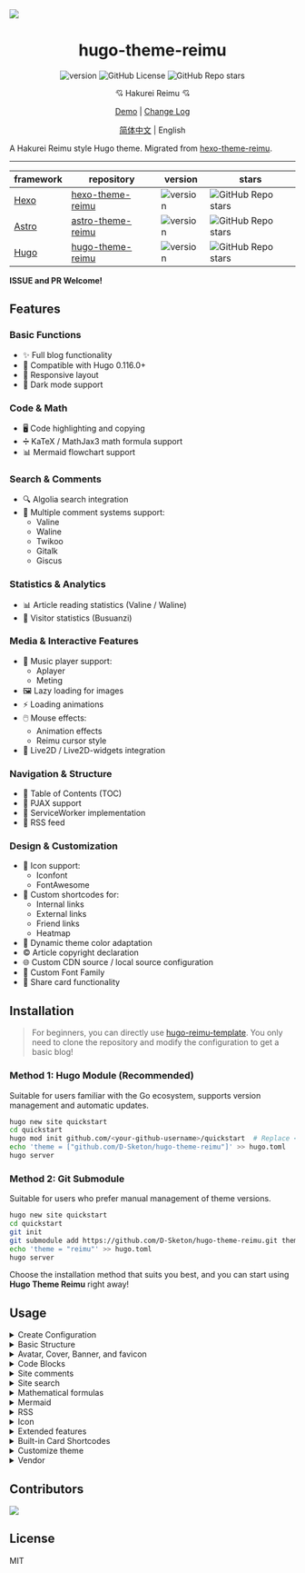 <img src="https://cdn.jsdelivr.net/gh/D-Sketon/hugo-theme-reimu@main/images/screenshot.png"/>
<div align = center>
  <h1>hugo-theme-reimu</h1>
  <img alt="version" src="https://img.shields.io/badge/dynamic/json?url=https%3A%2F%2Fgithub.com%2FD-Sketon%2Fhugo-theme-reimu%2Fraw%2Fmain%2Fpackage.json&query=%24.version&label=version">
  <img alt="GitHub License" src="https://img.shields.io/github/license/D-Sketon/hugo-theme-reimu">
  <img alt="GitHub Repo stars" src="https://img.shields.io/github/stars/D-Sketon/hugo-theme-reimu">
  <p align="center">
  <p align="center">
  💘 Hakurei Reimu 💘
  </p>

[Demo](https://d-sketon.github.io/hugo-theme-reimu) | [Change Log](https://github.com/D-Sketon/hugo-theme-reimu/blob/main/CHANGELOG.md)

[简体中文](https://github.com/D-Sketon/hugo-theme-reimu/blob/main/README.md) | English

</div>

A Hakurei Reimu style Hugo theme. Migrated from [hexo-theme-reimu](https://github.com/D-Sketon/hexo-theme-reimu).

---

|framework|repository|version|stars|
|-|-|-|-|
|[Hexo](https://hexo.io/)|[hexo-theme-reimu](https://github.com/D-Sketon/hexo-theme-reimu)|<img alt="version" src="https://img.shields.io/badge/dynamic/json?url=https%3A%2F%2Fgithub.com%2FD-Sketon%2Fhexo-theme-reimu%2Fraw%2Fmain%2Fpackage.json&query=%24.version&label=version">|<img alt="GitHub Repo stars" src="https://img.shields.io/github/stars/D-Sketon/hexo-theme-reimu">|
|[Astro](https://astro.build)|[astro-theme-reimu](https://github.com/D-Sketon/astro-theme-reimu)|<img alt="version" src="https://img.shields.io/badge/dynamic/json?url=https%3A%2F%2Fgithub.com%2FD-Sketon%2Fastro-theme-reimu%2Fraw%2Fmain%2Fpackage.json&query=%24.version&label=version">|<img alt="GitHub Repo stars" src="https://img.shields.io/github/stars/D-Sketon/astro-theme-reimu">|
|[Hugo](https://gohugo.io)|[hugo-theme-reimu](https://github.com/D-Sketon/hugo-theme-reimu)|<img alt="version" src="https://img.shields.io/badge/dynamic/json?url=https%3A%2F%2Fgithub.com%2FD-Sketon%2Fhugo-theme-reimu%2Fraw%2Fmain%2Fpackage.json&query=%24.version&label=version">|<img alt="GitHub Repo stars" src="https://img.shields.io/github/stars/D-Sketon/hugo-theme-reimu">|

**ISSUE and PR Welcome!**

## Features

### Basic Functions
- ✨ Full blog functionality
- 🔄 Compatible with Hugo 0.116.0+
- 📱 Responsive layout
- 🌙 Dark mode support

### Code & Math
- 🖥️ Code highlighting and copying
- ➗ KaTeX / MathJax3 math formula support
- 📊 Mermaid flowchart support

### Search & Comments
- 🔍 Algolia search integration
- 💬 Multiple comment systems support:
  - Valine
  - Waline
  - Twikoo
  - Gitalk
  - Giscus

### Statistics & Analytics
- 📊 Article reading statistics (Valine / Waline)
- 👥 Visitor statistics (Busuanzi)

### Media & Interactive Features
- 🎵 Music player support:
  - Aplayer
  - Meting
- 🖼️ Lazy loading for images
- ⚡ Loading animations
- 🖱️ Mouse effects:
  - Animation effects
  - Reimu cursor style
- 👾 Live2D / Live2D-widgets integration

### Navigation & Structure
- 📑 Table of Contents (TOC)
- 🔄 PJAX support
- 🔧 ServiceWorker implementation
- 📰 RSS feed

### Design & Customization
- 🎨 Icon support:
  - Iconfont
  - FontAwesome
- 🔗 Custom shortcodes for:
  - Internal links
  - External links
  - Friend links
  - Heatmap
- 🎨 Dynamic theme color adaptation
- ©️ Article copyright declaration
- 🌐 Custom CDN source / local source configuration
- 📜 Custom Font Family
- 🎨 Share card functionality

## Installation

> For beginners, you can directly use [hugo-reimu-template](https://github.com/D-Sketon/hugo-reimu-template). You only need to clone the repository and modify the configuration to get a basic blog!

### Method 1: Hugo Module (Recommended)

Suitable for users familiar with the Go ecosystem, supports version management and automatic updates.

```bash
hugo new site quickstart
cd quickstart
hugo mod init github.com/<your-github-username>/quickstart  # Replace <your-github-username> with your actual GitHub username
echo 'theme = ["github.com/D-Sketon/hugo-theme-reimu"]' >> hugo.toml
hugo server
```

### Method 2: Git Submodule

Suitable for users who prefer manual management of theme versions.

```bash
hugo new site quickstart
cd quickstart
git init
git submodule add https://github.com/D-Sketon/hugo-theme-reimu.git themes/reimu
echo 'theme = "reimu"' >> hugo.toml
hugo server
```

Choose the installation method that suits you best, and you can start using **Hugo Theme Reimu** right away!

## Usage

<details>
<summary>Create Configuration</summary>

### Creating Configuration

#### Theme Configuration

Create a `_default` folder under the outer `config` folder, then copy the `config/_default/params.yml` from inside the theme to the `_default` folder. This file serves as the theme configuration file where you can modify theme settings.

#### Data Configuration

Copy all files from the theme's `config/data/` folder to the outer `data` folder. The files in this folder are used to configure data within the theme:

- `covers.yml` is used to configure random cover images
- `friends.yml` is used to configure friend links
- `vendor.yml` is used to configure CDN sources for third-party libraries

#### Static Resource Configuration

The theme's static resources (favicon, header images, etc.) are located in the `static` folder. You can create corresponding folders in the outer `static` folder and copy the files from inside the theme to the outer folders to override the theme's default files.

> In summary, it's not recommended to modify files directly inside the theme. Instead, create corresponding folders in the outer directory and copy the theme's files there to override the default files. This approach makes theme upgrades easier.

</details>
<details>

<summary>Basic Structure</summary>

### Basic Structure

To ensure proper display, please create `archives` and `post` folders in `content` by referring to `_example` (the `_index.md` inside cannot be omitted, and note that `post`'s `draft` should be set to `true`)

#### archives

- `_index.md` is used to display the archive page, cannot be omitted

#### post

Create articles in this directory, note that articles with `draft` set to `true` will not be displayed on the homepage

- `_index.md` is used to prevent the generation of `post/index.html`, cannot be omitted

#### about\.md

About page

#### friend\.md

Friend link page

</details>

<details>
<summary>Avatar, Cover, Banner, and favicon</summary>

### Avatar, Cover, Banner, and Favicon

#### Avatar

The avatar should be saved at `static/avatar/avatar.webp`. You can modify the filename in `params.yml`

```yaml
avatar: "avatar.webp"
```

#### Cover

For random cover images, refer to the file structure in the theme's `data/covers.yml`. Create a `covers.yml` file in the outer `data` folder with the following format:

```yaml
- https://example.com/1.jpg
- https://example.com/2.jpg
```

Cover display logic is as follows:

- If the article's Front matter contains a cover url, both the article header and homepage thumbnail will display that url

```yaml
---
title: Hello World
cover: https://example.com
---
```

- If the article's Front matter contains cover set to `false`, the article won't display a header image (homepage will still show random images)

```yaml
---
title: Hello World
cover: false
---
```

- If the article's Front matter contains cover set to `rgb(xxx,xxx,xxx)`, the article header will be a gradient of that solid color (homepage will still show random images)


```yaml
---
title: Hello World
cover: rgb(255,117,117)
---
```

- Otherwise, it will look for `covers.yml` in the `data` folder and randomly select an image
- If none of the above files exist, it will display the banner image

#### Banner

The banner is saved at `themes/hugo-theme-reimu/static/images/banner.webp`. You can modify the path and name in `params.yml`

```yaml
banner: "images/banner.webp"
```

#### Favicon

The favicon is saved at `themes/hugo-theme-reimu/static/favicon.ico`. You can replace it with your own file.

</details>
<details>
<summary>Code Blocks</summary>

### Code Blocks

To ensure proper display of code blocks, make sure you have the following configuration in `hugo.toml`

```toml
[markup.highlight]
guessSyntax = true
noClasses = false
```

Code blocks also provide code copying functionality. Click the copy button in the top right corner of the code block to copy the code. You can configure the copy functionality in `params.yml`.  
`success` is the prompt shown when copying is successful, `fail` is the prompt shown when copying fails. Additionally, you can configure copyright notices - when the copied text exceeds `count` characters, the `content` copyright notice will be added after the copied content.

```yaml
clipboard:
  success: 复制成功(*^▽^*)
  fail: 复制失败 (ﾟ⊿ﾟ)ﾂ
  copyright:
    enable: false
    count: 50 # The number of characters when the copyright is displayed
    content: 本文版权：本博客所有文章除特别声明外，均采用 BY-NC-SA 许可协议。转载请注明出处！
```

v0.2.0 added configuration to control the default expansion state of code blocks. `expand` can be set to `true`, `false`, or a number - the number indicates that code blocks will be collapsed by default when the number of lines exceeds this value.

```yaml
code_block:
  expand: true # true | false | number
```

</details>
<details>
<summary>Site comments</summary>

### Site comments

> Site comments can be individually controlled for each article using `comments` in the Front matter.  
> When `comments` is `false`, comments won't be displayed. When it's `true` or not specified, the display will be determined by the `params.yml` configuration.

> Support for multiple comment systems simultaneously after version 0.8.0+

Global comment system configuration:

```yaml
comment:
  title: Say something! # Title of the comment box  
  default: waline # Default comment system used when multiple are enabled
```

If using [Valine](https://valine.js.org/)  
Please refer to their official documentation to complete the `LeanCloud` configuration, then set `valine.enable` to `true` in the inner `params.yml` and fill in your `appId` and `appKey`

```yaml
valine:
  enable: true
  appId: "your appId"
  appKey: "your appKey"
```

If using [Waline](https://waline.js.org/)  
Please refer to their [official documentation](https://waline.js.org/guide/get-started/) to complete the `LeanCloud` configuration, then set `waline.enable` to `true` in the inner `params.yml` and fill in your `serverURL`

```yaml
waline:
  enable: true
  serverURL: "your server url"
  lang: zh-CN
  locale: {} # https://waline.js.org/guide/features/i18n.html#%E8%87%AA%E5%AE%9A%E4%B9%89%E8%AF%AD%E8%A8%80
  emoji:
    - https://unpkg.com/@waline/emojis@1.2.0/weibo
    - https://unpkg.com/@waline/emojis@1.2.0/alus
    - https://unpkg.com/@waline/emojis@1.2.0/bilibili
    - https://unpkg.com/@waline/emojis@1.2.0/qq
    - https://unpkg.com/@waline/emojis@1.2.0/tieba
    - https://unpkg.com/@waline/emojis@1.2.0/tw-emoji
  meta:
    - nick
    - mail
    - link
  requiredMeta:
    - nick
    - mail
  wordLimit: 0
  pageSize: 10
  pageview: true
```

If using [twikoo](https://twikoo.js.org)  
Please refer to their [official documentation](https://twikoo.js.org/quick-start.html) to complete Tencent Cloud or Vercel deployment, then set `twikoo.enable` to `true` in the inner `params.yml` and fill in your `envId`

```yml
twikoo:
  enable: true
  envId: # Tencent cloud environment fill envId; Vercel environment fill address (https://xxx.vercel.app)
  region:
```

If using [giscus](https://giscus.app/)  
Please refer to the documentation to complete repository configuration, then set `giscus.enable` to `true` in the inner `params.yml` and fill in the corresponding data

```yml
giscus:
  enable: true
  repo: "your repo"
  repoId: "your repoId"
  category: "your category"
  categoryId: "your categoryId"
  mapping: mapping
  strict: 0
  reactionsEnabled: 1
  emitMetadata: 0
  inputPosition: bottom
  # commentTheme: preferred_color_scheme invalid
  lang: zh-CN
```

If using [gitalk](https://gitalk.github.io/)  
Please refer to their [official documentation](https://github.com/gitalk/gitalk?tab=readme-ov-file#usage) to complete repository configuration, then set `gitalk.enable` to `true` in the inner `params.yml` and fill in the corresponding data

```yml
gitalk:
  enable: true
  clientID: "your application client ID"
  clientSecret: "your application client secret"
  repo: "your repo"
  owner: "repo owner"
  admin: "repo owner and collaborators"
  md5: false # Whether to use md5 to encrypt the path
```

</details>
<details>
<summary>Site search</summary>

Based on [Algolia](https://www.algolia.com/), please add the following configuration to your outer `hugo.toml`:

```toml
[outputs]
home = ["Algolia", "HTML", "RSS"]

[outputFormats.Algolia]
baseName = "algolia"
isPlainText = true
mediaType = "application/json"
notAlternative = true
```

This will generate an `algolia.json` file in the `public` folder, which is used for Algolia search. You can then use plugins like `atomic-algolia` to upload it to Algolia.

Also, in `params.yml`, set `algolia_search.enable` to `true` and fill in the relevant information (**Important! Enter the Search-Only Key here, NOT the Admin Key!! Otherwise, your account may be vulnerable to attacks**)

```yaml
algolia_search:
  enable: true
```

</details>
<details>

<summary>Mathematical formulas</summary>

### Mathematical formulas

First, add the following configuration to your outer `hugo.toml`:

```toml
[markup.goldmark.extensions.passthrough]
enable = true
delimiters.block = [["\\[", "\\]"], ["$$", "$$"]]
delimiters.inline = [["\\(", "\\)"], ["$", "$"]]
```

Then, add `math: true` to the Front matter of any article where you want to use mathematical formulas:

```yaml
---
math: true
---
```

> Note: Do not enable both KaTeX and MathJax3 simultaneously

#### KaTex

If using [KaTeX](https://github.com/KaTeX/KaTeX), set `math.katex.enable` to `true` in `params.yml`:

```yaml
math:
  katex:
    enable: true
```

#### MathJax3

If using [MathJax3](https://www.mathjax.org/), set `math.mathjax.enable` to `true` in `params.yml`. You can add configurations in `options` (since Hugo automatically converts object keys to lowercase, configurations need to be placed in an array to avoid default behavior):

```yaml
math:
  mathjax:
    enable: true
    options: [{}]
```

</details>
<details>
<summary>Mermaid</summary>

### Mermaid

Flow charts are based on [Mermaid](https://mermaid.js.org/#/). Add `mermaid: true` to the Front matter of articles where you want to use flow charts:

```yaml
---
mermaid: true
---
```

</details>
<details>
<summary>RSS</summary>

### RSS

RSS is built-in, no additional configuration needed.

</details>

<details>
<summary>Icon</summary>

### Icon

Icons default to using the iconfont provided by this project:

```yml
icon_font: 4552607_0khxww3tj3q9
```

If you want to continue using FontAwesome icons, set `icon_font` to `false`. This will use the corresponding FontAwesome configuration from `vendor.yml`:

```yml
fontawesome:
  high_priority:
    - webcache|@fortawesome/fontawesome-free@6.5.1/css/regular.min.css
    - webcache|@fortawesome/fontawesome-free@6.5.1/css/solid.min.css
  low_priority:
    - webcache|@fortawesome/fontawesome-free@6.5.1/css/brands.min.css
    - webcache|@fortawesome/fontawesome-free@6.5.1/css/v5-font-face.min.css
    - webcache|@fortawesome/fontawesome-free@6.5.1/css/v4-font-face.min.css
```

</details>

<details>
<summary>Extended features</summary>

### Extended features

#### Dark Mode

The default setting is `auto`, which automatically switches based on the user's system settings. It can be set to `true` or `false` to change the default state.

```yaml
dark_mode:
  # true means that the dark mode is enabled by default
  # false means that the dark mode is disabled by default
  # auto means that the dark mode is automatically switched according to the system settings
  enable: auto # true | false | auto
```

#### Pace Progress Bar

Enabled by default

```yaml
pace:
  enable: true
```

#### Firework

Enabled by default

```yaml
firework:
  enable: true
```

For detailed configuration, please check [mouse-firework](https://github.com/D-Sketon/mouse-firework)

#### PJAX

Disabled by default

```yaml
pjax:
  enable: false
```

> PJAX is for users who need SPA features like music players. However, it's still experimental and may cause issues like **scripts not executing**, **scripts executing multiple times**, or **page rendering problems**. Please consider carefully!

#### ServiceWorker

Disabled by default

```yaml
service_worker:
  enable: false
```

#### Live2D

Disabled by default

```yaml
live2d:
  enable: false
  position: left # left | right
```

#### Live2D Widgets

Disabled by default

```yaml
live2d_widgets:
  enable: false
  position: left # left | right
```

#### Reimu Cursor

Enabled by default

```yml
reimu_cursor: true
```

#### Responsive Banner

Disabled by default. When enabled and provided with corresponding image sizes and media queries, it can improve mobile LCP to some extent

```yml
banner_srcset:
enable: false
srcset:
  - src: "images/banner-600w.webp"
    media: "(max-width: 479px)"
  - src: "images/banner-800w.webp"
    media: "(max-width: 799px)"
  - src: "images/banner.webp"
    media: "(min-width: 800px)"
```

#### Article Copyright Notice

Disabled by default

```yml
article_copyright:
  enable: false # Show copyright card?
  content:
    author: # true | false Show author in copyright card?
    link: # true | false Show link in copyright card?
    title: # true | false Show title in copyright card?
    date: # true | false Show creation date in copyright card?
    updated: # true | false Show update date in copyright card?
    license: # true | false Show license in copyright card?
```

Additionally, it can be controlled through article front-matter, which takes priority over global configuration

```yaml
---
copyright: true # Show copyright card?
---
```

#### Quicklink

Enabled by default. When enabled, it preloads links while users stay on the page, improving user experience

```yaml
quicklink:
  enable: true
  timeout: 3000 # Timeout for quicklink
  priority: true # Whether to prioritize loading the page
  ignores: [] # Ignore the specified link, only support string
```

#### Outdated Notice

Disabled by default

```yaml
outdate:
  enable: false
  daysAgo: 180 # How many days old before an article is considered outdated
  message: 本文最后更新于 {time}，请注意文中内容可能已经发生变化。
```

#### Sponsorship

Disabled by default

```yaml
sponsor:
  enable: false # Show sponsorship QR codes?
  tip: Buy the author a coffee! # Sponsorship tip
  icon:
    url: "../images/taichi.png" # Sponsor icon path relative to css/main.css
    rotate: true # Rotate icon?
    mask: true # Use image as mask (only show PNG image outline)?
  qr:
    - name: Alipay # QR code name
      src: "sponsor/alipay.jpg" # Example QR code path at static/sponsor/alipay.jpg
```

Can also be controlled through article front-matter, which takes priority over global configuration

```yaml
---
sponsor: true # Show sponsorship QR codes?
---
```

#### Music Player (v0.4.0+)

> Recommended to enable PJAX first, otherwise the player may automatically pause

Uses Aplayer + Meting (optional), disabled by default

##### Pure Aplayer

Set `player.aplayer.enable` to `true` and configure `player.aplayer.options` according to [Aplayer Docs](https://aplayer.js.org/#/home?id=options)

```yaml
player:
  aplayer:
    enable: true
    options:
      audio: [] # audio list
      fixed:
      autoplay:
      loop:
      order:
      preload: 
      volume:
      mutex:
      listFolded:
      lrcType:
```

##### Aplayer + Meting

Set both `player.aplayer.enable` and `player.meting.enable` to `true`. Configure `player.meting.options` according to [Meting Docs](https://github.com/metowolf/MetingJS?tab=readme-ov-file#option) and `player.aplayer.options` for Aplayer configuration

```yaml
player:
  aplayer:
    enable: true
    options:
      audio: [] # this option will be overwritten by meting
      fixed:
      autoplay:
      loop:
      order:
      preload: 
      volume:
      mutex:
      listFolded:
      lrcType:
  meting:
    enable: true
    meting_api: # custom api
    options:
      id: 
      server: 
      type: 
      auto:
```

#### Share Link / Card (v0.5.0+)

Disabled by default, currently supports `facebook`, `twitter`, `linkedin`, `reddit`, `weibo`, `qq`, `weixin`.

```yaml
share:
  # - facebook
  # - twitter
  # - linkedin
  # - reddit
  # - weibo
  # - qq
  # - weixin
```

For `weixin`, it generates a share card with QR code that can be saved locally and shared to WeChat Moments (Note: when the article cover has cross-origin issues, html-to-image cannot correctly generate cards with images!)

#### Homepage Category Cards (v0.6.0+)

Disabled by default. When enabled, it shows category cards on the homepage as an alternative to the widget categories

```yml
home_categories:
  enable: false # Show homepage category cards?
  content:
    - categories: # Category name (string)
      cover: # Card cover, uses random cover if not specified
    - categories:
      cover:
```

</details>


<details>
<summary>Built-in Card Shortcodes</summary>

### Built-in Card Shortcodes

#### friendLink Card

```yaml
{{< friendsLink >}}
```

No parameters, directly reads from the `data/friends.yml` file

#### postLinkCard - Internal Link Card

```yaml
{{<postLinkCard path="?" cover="?" escape="?" >}}
```

The first parameter is the article's `path`; the second parameter (optional) is the cover image shown on the card - if set to `auto`, it will automatically use the blog's `banner`; the third parameter (optional, `true | false`) indicates whether the article title should be escaped

#### externalLinkCard - External Link Card

```yaml
{{<externalLinkCard title="?" link="?" cover="?">}}
```

The first parameter is the article's title; the second parameter is the external link to the article; the third parameter (optional) is the cover image shown on the card - if set to `auto`, it will automatically use the default cover

#### Heat Map Card Article Heatmap (Experimental Feature in v0.8.0+)

```yaml
{{< heatMapCard levelStandard="?" >}}
```

The first parameter is the level standard for the heatmap (graded based on the word count of the articles), with the default value being `"1000,5000,10000"`. 

</details>

<details>
<summary>Customize theme</summary>

#### Dynamic Theme Color Adaptation (Experimental Feature in v0.8.0+)

Disabled by default. When enabled, it dynamically generates theme colors based on the dominant color of the article's banner image, following Google's Material You design guidelines.

```yml
material_theme:
  enable: false # true | false
```

> Note: When this feature is enabled, the `crossorigin="anonymous"` attribute will be added to the `img` element of the banner to fetch the dominant color of the image. Please ensure your image server supports cross-origin access or use a third-party image proxy.

#### Manual Customizing Theme Colors

hugo-theme-reimu supports customizing theme colors through CSS variables. You can customize your theme colors by modifying the CSS variables under the `:root` pseudo-class.

~~The variables file is located at `assets/css/_variables.scss`. You can find all CSS variables there, but you only need to modify the variables under these pseudo-classes~~

v0.9.0 added `internal_theme` configuration to customize theme colors. You can change the theme colors by modifying the `internal_theme` configuration in `params.yml`. The default theme colors are as follows:

```yaml
internal_theme:
  light:
    --red-0: '#ff0000'
    --red-1: '#ff5252'
    --red-2: '#ff7c7c'
    --red-3: '#ffafaf'
    --red-4: '#ffd0d0'
    --red-5: '#ffecec'
    --red-5-5: '#fff3f3'
    --red-6: '#fff7f7'
    --color-red-6-shadow: 'rgba(255, 78, 78, 0.6)'
    --color-red-3-shadow: 'rgba(255, 78, 78, 0.3)'

    --highlight-nav: '#e6e6e6'
    --highlight-scrollbar: '#d6d6d6'
    --highlight-background: '#f7f7f7'
    --highlight-current-line: '#dadada'
    --highlight-selection: '#e9e9e9'
    --highlight-foreground: '#4d4d4d'
    --highlight-comment: '#7d7d7d'
    --highlight-red: '#c8362b'
    --highlight-orange: '#b66014'
    --highlight-yellow: '#cb911d'
    --highlight-green: '#2ea52e'
    --highlight-aqua: '#479d9d'
    --highlight-blue: '#1973b8'
    --highlight-purple: '#7135ac'
  dark:
    --red-4: 'rgba(255, 208, 208, 0.5)'
    --red-5: 'rgba(255,228,228,0.15)'
    --red-5-5: 'rgba(255,236,236,0.05)'
    --red-6: 'rgba(255, 243, 243, 0.2)'

    --highlight-nav: '#2e353f'
    --highlight-scrollbar: '#454d59'
    --highlight-background: '#22272e'
    --highlight-current-line: '#393939'
    --highlight-selection: '#515151'
    --highlight-foreground: '#cccccc'
    --highlight-comment: '#999999'
    --highlight-red: '#f47067'
    --highlight-orange: '#f69d50'
    --highlight-yellow: '#ffcc66'
    --highlight-green: '#99cc99'
    --highlight-aqua: '#66cccc'
    --highlight-blue: '#54b6ff'
    --highlight-purple: '#dcbdfb'
```

#### Customize theme font

You can define Google Fonts through the following configuration:

```yaml
# https://fonts.google.com/
font:
  enable: true # Enable Google Fonts
  article:
    - Mulish
    - Noto Serif SC
  code:
    # - Ubuntu Mono
    # - Source Code Pro
    # - JetBrains Mono
```

v0.2.0 added `local_font` configuration for defining local fonts, which has lower priority than Google Fonts:

```yaml
local_font:
  article:
    - "-apple-system"
    - PingFang SC
    - Microsoft YaHei
    - sans-serif
  code:
    - Menlo
    - Monaco
    - Consolas
    - monospace
```

v0.9.0 added `custom_font` configuration for defining custom fonts, which has the highest priority:

```yaml
custom_font:
  enable: true
  article:
    - css: https://fontsapi.zeoseven.com/292/main/result.css # font css
      name: LXGW WenKai # font css
  code:
```

#### Customizing Icons

##### Header / Sidebar Icons

The `menu` configuration structure changed in v0.1.0, allowing users to customize icons. When icon is empty, it defaults to using the Taichi icon. You can fill in a hexadecimal number to customize the icon, supporting both FontAwesome and icon font.

```yaml
menu:
  - name: home
    url: /
    icon: # Default Taichi icon when empty
  - name: archives
    url: /archives
    icon: f0c1 # You can fill in a hexadecimal number to customize the icon
  - name: about
    url: /about
    icon:
  - name: friend
    url: /friend
    icon:
```

##### Footer / Back to Top / Sponsor Icons

v0.1.0 added `icon` configuration to `footer`, `top`, and `sponsor` for customizing icons.

- `url` is the icon path relative to `css/main.css`, so you need to go up one level to find the images folder.
- `rotate` determines whether to rotate the icon, default is `true`.
- `mask` determines whether to use the image as a mask (only showing PNG image outline), default is `true`.

```yaml
footer:
  icon:
    url: "../images/taichi.png" # Path relative to css/main.css
    rotate: true
    mask: true

top:
  icon:
    url: "../images/taichi.png"
    rotate: true
    mask: true

sponsor:
  icon:
    url: "../images/taichi.png"
    rotate: true
    mask: true
```

##### Loading Icon

v0.1.0 added `icon` configuration to `preloader` for customizing the loading icon. When icon is empty, it defaults to using inline SVG (ensuring first-screen loading speed). You can enter a link to customize the loading icon.

It's not recommended to use large icons to avoid affecting loading speed.

```yaml
preloader:
  enable: true
  text: 少女祈祷中...
  icon: # Default uses inline SVG when empty, you can enter a link like '/images/taichi.png'
  rotate: true
```

##### Anchor Icon

v0.1.0 added `anchor_icon` configuration for customizing anchor icons. Default uses the `#` icon. You can fill in a hexadecimal number to customize the icon, supporting both FontAwesome and icon font.

```yaml
anchor_icon: # Default uses # icon when empty
```

##### Cursor Icon (v0.5.0+)

v0.5.0 added `reimu_cursor.cursor` configuration for customizing the cursor icon. You can fill in a path relative to `css/main.css` to customize the cursor icon.

```yaml
reimu_cursor:
  enable: true
  cursor:
    default: ../images/cursor/reimu-cursor-default.png
    pointer: ../images/cursor/reimu-cursor-pointer.png
    text: ../images/cursor/reimu-cursor-text.png
```

</details>

<details>
<summary>Vendor</summary>

`vendor` is used to store third-party resources such as fontawesome, iconfont, katex, mathjax, etc.

The `vendor` structure in hugo-theme-reimu is very flexible and supports the following formats:

- `:cdn|:package@:version/:file`: Uses CDN acceleration, for example `cdn_jsdelivr_gh|katex@0.13.11/dist/katex.min.css`. The `:cdn` can be configured in `vendor`. Currently includes the following CDN sources:
  ```yaml
  cdn_jsdelivr_gh: https://cdn.jsdelivr.net/gh/ # GitHub acceleration only
  cdn_jsdelivr_npm: https://cdn.jsdelivr.net/npm/ # NPM acceleration only
  fastly_jsdelivr_gh: https://fastly.jsdelivr.net/gh/ # GitHub acceleration only
  fastly_jsdelivr_npm: https://fastly.jsdelivr.net/npm/ # NPM acceleration only
  unpkg: https://unpkg.com/ # NPM acceleration only
  webcache: https://npm.webcache.cn/ # NPM acceleration only
  local: /resources/ # Local resources
  ```
  Users can switch CDN sources based on their network conditions.
- Starting with `https://:path`: Uses absolute links directly, such as `https://cdn.jsdelivr.net/npm/katex@0.13.11/dist/katex.min.css`
- Starting with `:path`: Local resources. You can place resources in the `static` folder, then reference them using paths like `katex.min.css`

Additionally, `vendor` supports SRI (Subresource Integrity) verification. You can use `SHA-384` in `vendor` to verify resource integrity, for example:

```yaml
js:
  clipboard: # Using SRI verification
    src: webcache|clipboard@2.0.11/dist/clipboard.min.js
    integrity: sha384-J08i8An/QeARD9ExYpvphB8BsyOj3Gh2TSh1aLINKO3L0cMSH2dN3E22zFoXEi0Q
  lazysizes: webcache|lazysizes@5.3.2/lazysizes.min.js # Without SRI verification
```

Both formats are supported. It's recommended to use SRI verification for external CDN resources to ensure resource integrity.

</details>

## Contributors

[![](https://contributors-img.web.app/image?repo=D-Sketon/hugo-theme-reimu)](https://github.com/D-Sketon/hugo-theme-reimu/graphs/contributors)

## License

MIT
